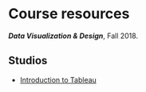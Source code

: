 # Course resources
***Data Visualization &amp; Design***, Fall 2018. 

## Studios
* [Introduction to Tableau](https://github.com/emilyfuhrman/datavis_design/blob/master/2018_Summer/Studios/01_Introduction_to_Tableau.md)
